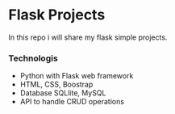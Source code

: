 # Flask Projects
In this repo i will share my flask simple projects.


### Technologis

- Python with Flask web framework
- HTML, CSS, Boostrap
- Database SQLlite, MySQL
- API to handle CRUD operations
